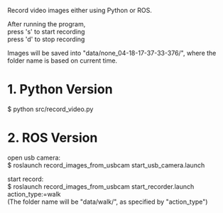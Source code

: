 
Record video images either using Python or ROS.


After running the program,  
press 's' to start recording    
press 'd' to stop recording    

Images will be saved into "data/none_04-18-17-37-33-376/", where the folder name is based on current time.

# 1. Python Version

$ python src/record_video.py

# 2. ROS Version

open usb camera:  
$ roslaunch record_images_from_usbcam start_usb_camera.launch   

start record:  
$ roslaunch record_images_from_usbcam start_recorder.launch action_type:=walk  
(The folder name will be "data/walk/", as specified by "action_type")
